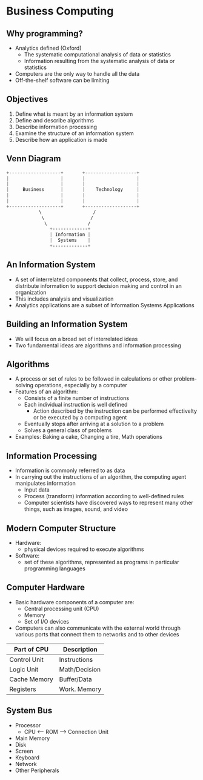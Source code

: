 # Business Computing

## Why programming?

- Analytics defined (Oxford)
    - The systematic computational analysis of data or statistics
    - Information resulting from the systematic analysis of data or statistics
- Computers are the only way to handle all the data
- Off-the-shelf software can be limiting

## Objectives

1. Define what is meant by an information system
2. Define and describe algorithms
3. Describe information processing
4. Examine the structure of an information system
5. Describe how an application is made

## Venn Diagram
```css
+-------------------+       +-------------------+
|                   |       |                   |
|                   |       |                   |
|     Business      |       |    Technology     |
|                   |       |                   |
|                   |       |                   |
+-------------------+       +-------------------+
            \                   /
             \                 /
              \               /
                +-------------+
                | Information |
                |  Systems    |
                +-------------+

```

## An Information System

- A set of interrelated components that collect, process, store, and distribute information to support decision making and control in an organization
- This includes analysis and visualization
- Analytics applications are a subset of Information Systems Applications

## Building an Information System

- We will focus on a broad set of interrelated ideas
- Two fundamental ideas are algorithms and information processing

## Algorithms

- A process or set of rules to be followed in calculations or other problem-solving operations, especially by a computer
- Features of an algorithm:
    - Consists of a finite number of instructions
    - Each individual instruction is well defined
        - Action described by the instruction can be performed effectivelty or be executed by a computing agent
    - Eventually stops after arriving at a solution to a problem
    - Solves a general class of problems
- Examples: Baking a cake, Changing a tire, Math operations

## Information Processing

- Information is commonly referred to as data
- In carrying out the instructions of an algorithm, the computing agent manipulates information
    - Input data
    - Process (transform) information according to well-defined rules
    - Computer scientists have discovered ways to represent many other things, such as images, sound, and video

## Modern Computer Structure

- Hardware:
    - physical devices required to execute algorithms
- Software:
    - set of these algorithms, represented as programs in particular programming languages

## Computer Hardware

- Basic hardware components of a computer are:
    - Central processing unit (CPU)
    - Memory
    - Set of I/O devices
- Computers can also communicate with the external world through various ports that connect them to networks and to other devices

| Part of CPU | Description |
|-------------|-------------|
| Control Unit| Instructions|
|  Logic Unit |Math/Decision|
| Cache Memory| Buffer/Data |
|  Registers  |Work. Memory |

## System Bus
- Processor
    - CPU <-- ROM --> Connection Unit
- Main Memory
- Disk
- Screen
- Keyboard
- Network
- Other Peripherals
